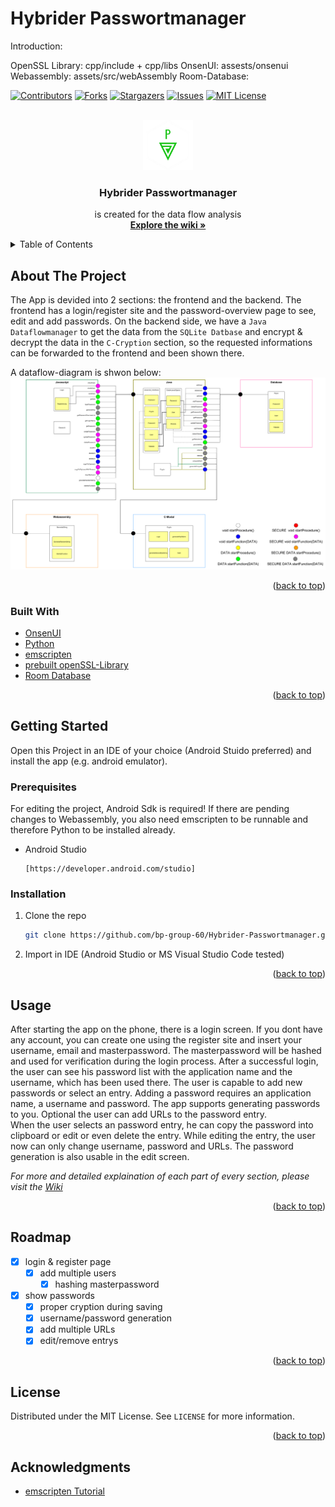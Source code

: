 # Hybrider Passwortmanager

<!-- Shift to Wiki -->
Introduction:

OpenSSL Library:		cpp/include + cpp/libs
OnsenUI:				assests/onsenui
Webassembly:			assets/src/webAssembly
Room-Database:			


<div id="top"></div>

<!-- PROJECT SHIELDS -->
<!--
*** I'm using markdown "reference style" links for readability.
*** Reference links are enclosed in brackets [ ] instead of parentheses ( ).
*** See the bottom of this document for the declaration of the reference variables
*** for contributors-url, forks-url, etc. This is an optional, concise syntax you may use.
*** https://www.markdownguide.org/basic-syntax/#reference-style-links
-->
[![Contributors][contributors-shield]][contributors-url]
[![Forks][forks-shield]][forks-url]
[![Stargazers][stars-shield]][stars-url]
[![Issues][issues-shield]][issues-url]
[![MIT License][license-shield]][license-url]



<!-- PROJECT LOGO -->
<br />
<div align="center">
	<a href="https://github.com/bp-group-60/Hybrider-Passwortmanager">
		<img src="images/logo.png" alt="Logo" width="80" height="80">
	</a>

<h3 align="center">Hybrider Passwortmanager</h3>
	<p align="center">
		is created for the data flow analysis
		<br />
		<a href="https://github.com/bp-group-60/Hybrider-Passwortmanager/wiki"><strong>Explore the wiki »</strong></a>
		<br />
	</p>
</div>



<!-- TABLE OF CONTENTS -->
<details>
	<summary>Table of Contents</summary>
	<ol>
		<li>
			<a href="#about-the-project">About The Project</a>
			<ul>
				<li><a href="#built-with">Built With</a></li>
			</ul>
		</li>
		<li>
			<a href="#getting-started">Getting Started</a>
			<ul>
				<li><a href="#prerequisites">Prerequisites</a></li>
				<li><a href="#installation">Installation</a></li>
			</ul>
		</li>
		<li><a href="#usage">Usage</a></li>
		<li><a href="#roadmap">Roadmap</a></li>
		<li><a href="#license">License</a></li>
		<li><a href="#acknowledgments">Acknowledgments</a></li>
	</ol>
</details>



<!-- ABOUT THE PROJECT -->
## About The Project

The App is devided into 2 sections: the frontend and the backend. The frontend has a login/register site and the password-overview page to see, edit and add passwords. On the backend side, we have a `Java Dataflowmanager` to get the data from the `SQLite Datbase` and encrypt & decrypt the data in the `C-Cryption` section, so the requested informations can be forwarded to the frontend and been shown there.

A dataflow-diagram is shwon below:<br>
[![Dataflow Diagram][dataflow-diagram]](https://example.com)

<p align="right">(<a href="#top">back to top</a>)</p>



### Built With

* [OnsenUI](https://nextjs.org/)
* [Python](https://www.python.org/)
* [emscripten](https://emscripten.org/docs/)
* [prebuilt openSSL-Library](https://github.com/PurpleI2P/OpenSSL-for-Android-Prebuilt)
* [Room Database](https://developer.android.com/reference/android/arch/persistence/room/RoomDatabase)

<p align="right">(<a href="#top">back to top</a>)</p>



<!-- GETTING STARTED -->
## Getting Started
Open this Project in an IDE of your choice (Android Stuido preferred) and install the app (e.g. android emulator).

### Prerequisites
For editing the project, Android Sdk is required! If there are pending changes to Webassembly, you also need emscripten to be runnable and therefore Python to be installed already.
* Android Studio
	```
	[https://developer.android.com/studio]
	```

### Installation
1. Clone the repo
	 ```sh
	 git clone https://github.com/bp-group-60/Hybrider-Passwortmanager.git
	 ```
2. Import in IDE (Android Studio or MS Visual Studio Code tested)

<p align="right">(<a href="#top">back to top</a>)</p>



<!-- USAGE EXAMPLES -->
## Usage
After starting the app on the phone, there is a login screen. If you dont have any account, you can create one using the register site and insert your username, email and masterpassword. The masterpassword will be hashed and used for verification during the login process. After a successful login, the user can see his password list with the application name and the username, which has been used there. The user is capable to add new passwords or select an entry. Adding a password requires an application name, a username and password. The app supports generating passwords to you. Optional the user can add URLs to the password entry.<br>
When the user selects an password entry, he can copy the password into clipboard or edit or even delete the entry. While editing the entry, the user now can only change username, password and URLs. The password generation is also usable in the edit screen.

_For more and detailed explaination of each part of every section, please visit the [Wiki](https://github.com/bp-group-60/Hybrider-Passwortmanager/wiki)_

<p align="right">(<a href="#top">back to top</a>)</p>



<!-- ROADMAP -->
## Roadmap

- [x] login & register page
	- [x] add multiple users
		- [x] hashing masterpassword
- [x] show passwords
	- [x] proper cryption during saving
	- [x] username/password generation
	- [x] add multiple URLs
	- [x] edit/remove entrys

<p align="right">(<a href="#top">back to top</a>)</p>


<!-- LICENSE -->
## License

Distributed under the MIT License. See `LICENSE` for more information.

<p align="right">(<a href="#top">back to top</a>)</p>



<!-- ACKNOWLEDGMENTS -->
## Acknowledgments

* [emscripten Tutorial](https://emscripten.org/docs/getting_started/Tutorial.html)



<!-- MARKDOWN LINKS & IMAGES -->
<!-- https://www.markdownguide.org/basic-syntax/#reference-style-links -->
[contributors-shield]: https://img.shields.io/github/contributors/bp-group-60/Hybrider-Passwortmanager.svg?style=for-the-badge
[contributors-url]: https://github.com/bp-group-60/Hybrider-Passwortmanager/graphs/contributors
[forks-shield]: https://img.shields.io/github/forks/bp-group-60/Hybrider-Passwortmanager.svg?style=for-the-badge
[forks-url]: https://github.com/bp-group-60/Hybrider-Passwortmanager/network/members
[stars-shield]: https://img.shields.io/github/stars/bp-group-60/Hybrider-Passwortmanager.svg?style=for-the-badge
[stars-url]: https://github.com/bp-group-60/Hybrider-Passwortmanager/stargazers
[issues-shield]: https://img.shields.io/github/issues/bp-group-60/Hybrider-Passwortmanager.svg?style=for-the-badge
[issues-url]: https://github.com/bp-group-60/Hybrider-Passwortmanager/issues
[license-shield]: https://img.shields.io/github/license/bp-group-60/Hybrider-Passwortmanager.svg?style=for-the-badge
[license-url]: https://github.com/bp-group-60/Hybrider-Passwortmanager/blob/master/LICENSE.txt
[dataflow-diagram]: images/diagram.png